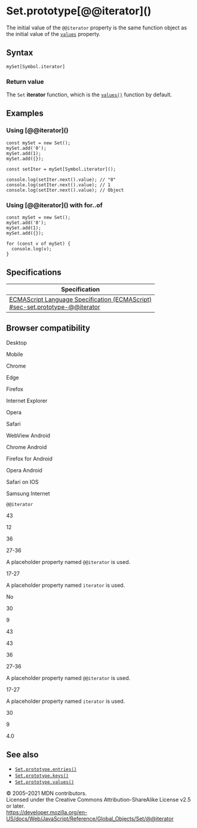 Set.prototype\[@@iterator\]()
=============================

The initial value of the `@@iterator` property is the same function object as the initial value of the [`values`](values) property.

Syntax
------

    mySet[Symbol.iterator]

### Return value

The `Set` **iterator** function, which is the [`values()`](values) function by default.

Examples
--------

### Using \[@@iterator\]()

    const mySet = new Set();
    mySet.add('0');
    mySet.add(1);
    mySet.add({});

    const setIter = mySet[Symbol.iterator]();

    console.log(setIter.next().value); // "0"
    console.log(setIter.next().value); // 1
    console.log(setIter.next().value); // Object

### Using \[@@iterator\]() with for..of

    const mySet = new Set();
    mySet.add('0');
    mySet.add(1);
    mySet.add({});

    for (const v of mySet) {
      console.log(v);
    }

Specifications
--------------

<table><thead><tr class="header"><th>Specification</th></tr></thead><tbody><tr class="odd"><td><a href="https://tc39.es/ecma262/#sec-set.prototype-@@iterator">ECMAScript Language Specification (ECMAScript)<br />
<span class="small">#sec-set.prototype-@@iterator</span></a></td></tr></tbody></table>

Browser compatibility
---------------------

Desktop

Mobile

Chrome

Edge

Firefox

Internet Explorer

Opera

Safari

WebView Android

Chrome Android

Firefox for Android

Opera Android

Safari on IOS

Samsung Internet

`@@iterator`

43

12

36

27-36

A placeholder property named `@@iterator` is used.

17-27

A placeholder property named `iterator` is used.

No

30

9

43

43

36

27-36

A placeholder property named `@@iterator` is used.

17-27

A placeholder property named `iterator` is used.

30

9

4.0

See also
--------

-   [`Set.prototype.entries()`](entries)
-   [`Set.prototype.keys()`](values)
-   [`Set.prototype.values()`](values)

© 2005–2021 MDN contributors.  
Licensed under the Creative Commons Attribution-ShareAlike License v2.5 or later.  
<a href="https://developer.mozilla.org/en-US/docs/Web/JavaScript/Reference/Global_Objects/Set/@@iterator" class="_attribution-link">https://developer.mozilla.org/en-US/docs/Web/JavaScript/Reference/Global_Objects/Set/@@iterator</a>
